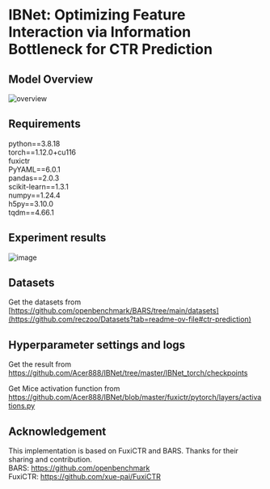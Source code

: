 # IBNet: Optimizing Feature Interaction via Information Bottleneck for CTR Prediction
## Model Overview
![overview](https://github.com/Acer888/IBNet/assets/45092309/6069f05a-b227-4dee-804a-187cea4e501e)



## Requirements
python==3.8.18  
torch==1.12.0+cu116  
fuxictr  
PyYAML==6.0.1  
pandas==2.0.3  
scikit-learn==1.3.1  
numpy==1.24.4  
h5py==3.10.0  
tqdm==4.66.1  



## Experiment results

![image](https://github.com/Acer888/IBNet/assets/45092309/0b654760-8ad5-48ed-974c-2a9fc9a9de20)


## Datasets
Get the datasets from [https://github.com/openbenchmark/BARS/tree/main/datasets](https://github.com/reczoo/Datasets?tab=readme-ov-file#ctr-prediction)



## Hyperparameter settings and logs

Get the result from https://github.com/Acer888/IBNet/tree/master/IBNet_torch/checkpoints

Get Mice activation function from https://github.com/Acer888/IBNet/blob/master/fuxictr/pytorch/layers/activations.py




## Acknowledgement
This implementation is based on FuxiCTR and BARS. Thanks for their sharing and contribution.  
BARS: https://github.com/openbenchmark  
FuxiCTR: https://github.com/xue-pai/FuxiCTR
